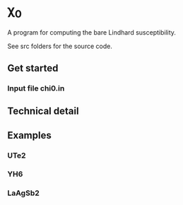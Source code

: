 
# χ<sub>0</sub>

A program for computing the bare Lindhard susceptibility.

See src folders for the source code.

## Get started
### Input file chi0.in

## Technical detail


## Examples
### UTe2

### YH6

### LaAgSb2
